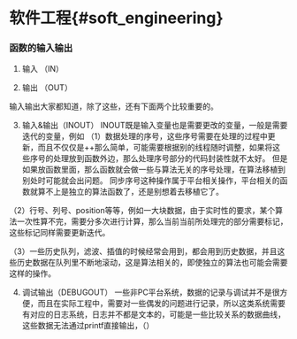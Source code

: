 软件工程{#soft_engineering}
==========================

### 函数的输入输出

1. 输入 （IN）

2. 输出 （OUT）

输入输出大家都知道，除了这些，还有下面两个比较重要的。

3. 输入&输出（INOUT）
INOUT既是输入变量也是需要更改的变量，一般是需要迭代的变量，例如
（1）数据处理的序号，这些序号需要在处理的过程中更新，而且不仅仅是++那么简单，可能需要根据别的线程随时调整，如果将这些序号的处理放到函数外边，那么处理序号部分的代码封装性就不太好。
但是如果放函数里面，那么函数就会做一些与算法无关的序号处理，在算法移植到别处时可能就会出问题。
同步序号这种操作属于平台相关操作，平台相关的函数就算不上是独立的算法函数了，还是别想着去移植它了。

（2）行号、列号、position等等，例如一大块数据，由于实时性的要求，某个算法一次性算不完，需要分多次进行计算，那么当前当前所处理完的部分需要标记，这些标记同样需要更新迭代。

（3）一些历史队列，滤波、插值的时候经常会用到，都会用到历史数据，并且这些历史数据在队列里不断地滚动，这是算法相关的，即使独立的算法也可能会需要这样的操作。

4. 调试输出（DEBUGOUT）
一些非PC平台系统，数据的记录与调试并不是很方便，而且在实际工程中，需要对一些偶发的问题进行记录，所以这类系统需要有对应的日志系统，日志并不都是文本的，可能是一些比较关系的数据曲线，这些数据无法通过printf直接输出，（）
